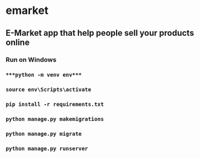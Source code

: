 # emarket

## E-Market app that help people sell your products online

### Run on Windows
### ``***python -m venv env***``
### ```source env\Scripts\activate```
### ```pip install -r requirements.txt```
### ```python manage.py makemigrations```
### ```python manage.py migrate```
### ```python manage.py runserver```